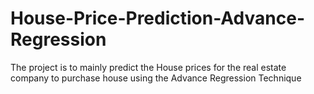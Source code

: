 # House-Price-Prediction-Advance-Regression
The project is to mainly predict the House prices for the real estate company to purchase house using the Advance Regression Technique
